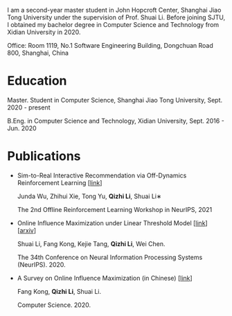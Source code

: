 I am a second-year master student in John Hopcroft Center, Shanghai Jiao Tong University under the supervision of Prof. Shuai Li. Before joining SJTU, I obtained my bachelor degree in Computer Science and Technology from Xidian University in 2020.

Office: Room 1119, No.1 Software Engineering Building, Dongchuan Road 800, Shanghai, China

# Education
Master. Student in Computer Science, Shanghai Jiao Tong University, Sept. 2020 - present

B.Eng. in Computer Science and Technology, Xidian University, Sept. 2016 - Jun. 2020

# Publications

- Sim-to-Real Interactive Recommendation via Off-Dynamics Reinforcement Learning [[link](https://offline-rl-neurips.github.io/2021/pdf/50.pdf)]

  Junda Wu, Zhihui Xie, Tong Yu, **Qizhi Li**, Shuai Li∗

  The 2nd Offline Reinforcement Learning Workshop in NeurIPS, 2021

- Online Influence Maximization under Linear Threshold Model [[link](https://proceedings.neurips.cc/paper/2020/hash/0d352b4d3a317e3eae221199fdb49651-Abstract.html)] [[arxiv](https://arxiv.org/abs/2011.06378)]

  Shuai Li, Fang Kong, Kejie Tang, **Qizhi Li**, Wei Chen.

  The 34th Conference on Neural Information Processing Systems (NeurIPS). 2020.

- A Survey on Online Influence Maximization (in Chinese) [[link](http://www.jsjkx.com/CN/10.11896/jsjkx.200200071)]

  Fang Kong, **Qizhi Li**, Shuai Li.

  Computer Science. 2020.
